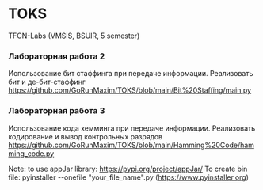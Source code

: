 # TOKS
TFCN-Labs (VMSIS, BSUIR, 5 semester)

### Лабораторная работа 2
Использование бит стаффинга при передаче информации. Реализовать бит и де-бит-стаффинг
https://github.com/GoRunMaxim/TOKS/blob/main/Bit%20Staffing/main.py

### Лабораторная работа 3
Использование кода хемминга при передаче информации. Реализовать кодирование и вывод контрольных разрядов
https://github.com/GoRunMaxim/TOKS/blob/main/Hamming%20Code/hamming_code.py

Note: to use appJar library: https://pypi.org/project/appJar/
To create bin file: pyinstaller --onefile "your_file_name".py (https://www.pyinstaller.org)  
